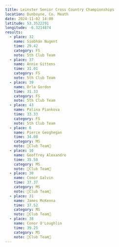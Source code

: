 ```yaml
---
title: Leinster Senior Cross Country Championships
location: Dunboyne, Co. Meath
date: 2024-11-02 14:00
latitude: 53.3522291
longitude: -6.3214874
results:
  - place: 32
    name: Siobhán Nugent
    time: 29.42
    category: FS
    note: 5th Club Team
  - place: 37
    name: Annie Gittens
    time: 31.01
    category: FS
    note: 5th Club Team
  - place: 39
    name: Orla Gordon
    time: 31.33
    category: FS
    note: 5th Club Team
  - place: 43
    name: Palina Piankova
    time: 33.33
    category: FS
    note: 5th Club Team
  - place: 6 
    name: Pierce Geoghegan
    time: 34.08
    category: MS
    note: 🥉Club Team🥉
  - place: 16
    name: Geoffrey Alexandre
    time: 35.50
    category: MS
    note: 🥉Club Team🥉
  - place: 30
    name: Conor Galvin
    time: 37.37
    category: MS
    note: 🥉Club Team🥉
  - place: 31
    name: James McKenna
    time: 37.52
    category: MS
    note: 🥉Club Team🥉
  - place: 38
    name: Conor O'Loughlin
    time: 39.25
    category: MS
    note: 🥉Club Team🥉
---
```

